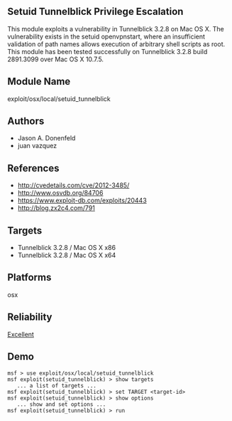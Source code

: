 ## Setuid Tunnelblick Privilege Escalation

This module exploits a vulnerability in Tunnelblick 3.2.8 on 
Mac OS X. The vulnerability exists in the setuid 
openvpnstart, where an insufficient validation of path names 
allows execution of arbitrary shell scripts as root. This 
module has been tested successfully on Tunnelblick 3.2.8 
build 2891.3099 over Mac OS X 10.7.5.


## Module Name
exploit/osx/local/setuid_tunnelblick

## Authors
* Jason A. Donenfeld
* juan vazquez


## References
* http://cvedetails.com/cve/2012-3485/
* http://www.osvdb.org/84706
* https://www.exploit-db.com/exploits/20443
* http://blog.zx2c4.com/791



## Targets
* Tunnelblick 3.2.8 / Mac OS X x86
* Tunnelblick 3.2.8 / Mac OS X x64


## Platforms
osx

## Reliability
[Excellent](https://github.com/rapid7/metasploit-framework/wiki/Exploit-Ranking)

## Demo

```
msf > use exploit/osx/local/setuid_tunnelblick
msf exploit(setuid_tunnelblick) > show targets
   ... a list of targets ...
msf exploit(setuid_tunnelblick) > set TARGET <target-id>
msf exploit(setuid_tunnelblick) > show options
   ... show and set options ...
msf exploit(setuid_tunnelblick) > run
```
    
    